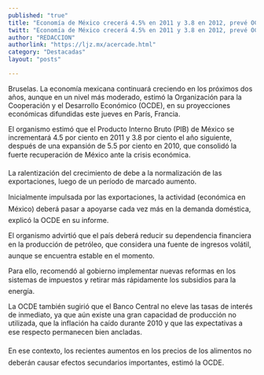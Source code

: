 ```yaml
---
published: "true"
title: "Economía de México crecerá 4.5% en 2011 y 3.8 en 2012, prevé OCDE"
twitt: "Economía de México crecerá 4.5% en 2011 y 3.8 en 2012, prevé OCDE"
author: "REDACCION"
authorlink: "https://ljz.mx/acercade.html"
category: "Destacadas"
layout: "posts"

---
```



  Bruselas. La economía mexicana continuará creciendo en los próximos dos años, aunque en un nivel más moderado, estimó la Organización para la Cooperación y el Desarrollo Económico (OCDE), en su proyecciones económicas difundidas este jueves en París, Francia.



  El organismo estimó que el Producto Interno Bruto (PIB) de México se incrementará 4.5 por ciento en 2011 y 3.8 por ciento el año siguiente, después de una expansión de 5.5 por ciento en 2010, que consolidó la fuerte recuperación de México ante la crisis económica.



  La ralentización del crecimiento de debe a la normalización de las exportaciones, luego de un período de marcado aumento.



  Inicialmente impulsada por las exportaciones, la actividad (económica en México) deberá pasar a apoyarse cada vez más en la demanda doméstica, explicó la OCDE en su informe.



  El organismo advirtió que el país deberá reducir su dependencia financiera en la producción de petróleo, que considera una fuente de ingresos volátil, aunque se encuentra estable en el momento.



  Para ello, recomendó al gobierno implementar nuevas reformas en los sistemas de impuestos y retirar más rápidamente los subsidios para la energía.



  La OCDE también sugirió que el Banco Central no eleve las tasas de interés de inmediato, ya que aún existe una gran capacidad de producción no utilizada, que la inflación ha caído durante 2010 y que las expectativas a ese respecto permanecen bien ancladas.



  En ese contexto, los recientes aumentos en los precios de los alimentos no deberán causar efectos secundarios importantes, estimó la OCDE.

